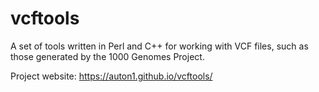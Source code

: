 # vcftools
A set of tools written in Perl and C++ for working with VCF files, such as those generated by the 1000 Genomes Project.

Project website: https://auton1.github.io/vcftools/

